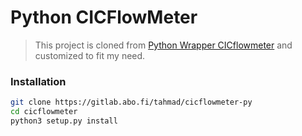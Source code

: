 # Python CICFlowMeter

> This project is cloned from [Python Wrapper CICflowmeter](https://github.com/datthinh1801/cicflowmeter) and customized to fit my need.  


### Installation
```sh
git clone https://gitlab.abo.fi/tahmad/cicflowmeter-py
cd cicflowmeter
python3 setup.py install
```

